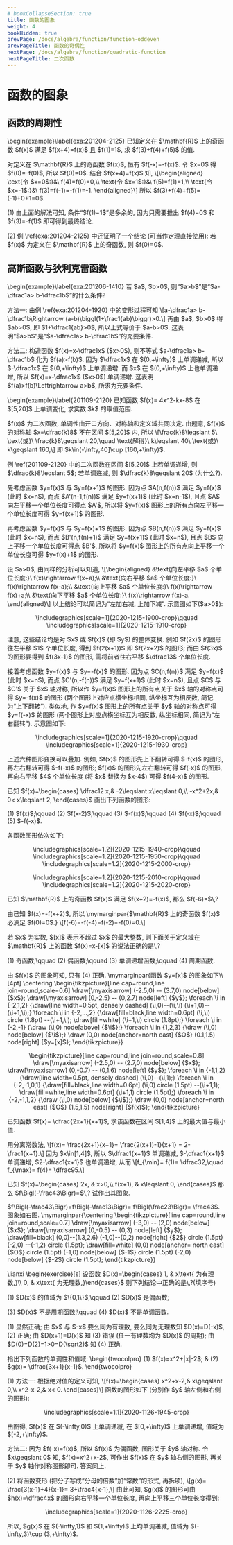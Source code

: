 ```yaml
---
# bookCollapseSection: true
title: 函数的图象
weight: 4
bookHidden: true
prevPage: /docs/algebra/function/function-oddeven
prevPageTitle: 函数的奇偶性
nextPage: /docs/algebra/function/quadratic-function
nextPageTitle: 二次函数
---
```


# 函数的图象

## 函数的周期性

<p>\begin{example}\label{exa:201204-2125}
    已知定义在 $\mathbf{R}$ 上的奇函数 $f(x)$ 满足 $f(x+4)=f(x)$ 且 $f(1)=1$, 求 $f(3)+f(4)+f(5)$ 的值.
</p>
</myexample>
<mysolution>
    <p>对定义在 $\mathbf{R}$ 上的奇函数 $f(x)$, 恒有 $f(-x)=-f(x)$. 令 $x=0$ 得 $f(0)=-f(0)$, 所以 $f(0)=0$. 结合 $f(x+4)=f(x)$ 知,
    \[\begin{aligned}
        \text{令 $x=0$:}&\ f(4)=f(0)=0,\\
        \text{令 $x=1$:}&\ f(5)=f(1)=1,\\
        \text{令 $x=-1$:}&\ f(3)=f(-1)=-f(1)=-1.
    \end{aligned}\]
    所以 $f(3)+f(4)+f(5)= (-1)+0+1=0$.
</p>
</mysolution>
</p>
<p><myremark>
    <p>(1) 由上面的解法可知, 条件“$f(1)=1$”是多余的, 因为只需要推出 $f(4)=0$ 和 $f(3)=-f(1)$ 即可得到最终结论.
</p>
<p>(2) 例 \ref{exa:201204-2125} 中还证明了一个结论 (可当作定理直接使用): 若 $f(x)$ 为定义在 $\mathbf{R}$ 上的奇函数, 则 $f(0)=0$.
</p>
</myremark>


## 高斯函数与狄利克雷函数

<p>\begin{example}\label{exa:201206-1410}
    若 $a$, $b>0$, 则“$a>b$”是“$a-\dfrac1a> b-\dfrac1b$”的什么条件?
</p>
</myexample>
<mysolution>
    <p>方法一: 由例 \ref{exa:201204-1920} 中的变形过程可知
    \[a-\dfrac1a> b-\dfrac1b\Rightarrow
        (a-b)\biggl(1+\frac1{ab}\biggr)>0.\]
    再由 $a$, $b>0$ 得 $ab>0$, 即 $1+\dfrac1{ab}>0$, 所以上式等价于 $a-b>0$. 这表明“$a>b$”是“$a-\dfrac1a> b-\dfrac1b$”的充要条件.
</p>
<p>方法二: 构造函数 $f(x)=x-\dfrac1x$ ($x>0$), 则不等式 $a-\dfrac1a> b-\dfrac1b$ 化为 $f(a)>f(b)$. 因为 $\dfrac1x$ 在 $(0,+\infty)$ 上单调递减, 所以 $-\dfrac1x$ 在 $(0,+\infty)$ 上单调递增. 而 $x$ 在 $(0,+\infty)$ 上也单调递增, 所以 $f(x)=x-\dfrac1x$ ($x>0$) 单调递增. 这表明 $f(a)>f(b)\Leftrightarrow a>b$, 所求为充要条件.
</p>
</mysolution>

<p>\begin{example}\label{201109-2120}
    已知函数 $f(x)= 4x^2-kx-8$ 在 $[5,20]$ 上单调变化, 求实数 $k$ 的取值范围.
</p>
</myexample>
<mysolution>
    <p>$f(x)$ 为二次函数, 单调性由开口方向、对称轴和定义域共同决定. 由题意, $f(x)$ 的对称轴 $x=\dfrac{k}8$ 不在区间 $[5,20]$ 内, 所以
    \[\frac{k}8\leqslant 5\ \text{或}\ \frac{k}8\geqslant 20,\quad
        \text{解得}\ k\leqslant 40\ \text{或}\ k\geqslant 160,\]
    即 $k\in(-\infty,40]\cup [160,+\infty)$.
</p>
</mysolution>
<myremark>
    <p>例 \ref{201109-2120} 中的二次函数在区间 $[5,20]$ 上若单调递增, 则 $\dfrac{k}8\leqslant 5$; 若单调递减, 则 $\dfrac{k}8\geqslant 20$ (为什么?).
</p>
</myremark>

<p>先考虑函数 $y=f(x)$ 与 $y=f(x+1)$ 的图形. 因为点 $A(n,f(n))$ 满足 $y=f(x)$ (此时 $x=n$), 而点 $A'(n-1,f(n))$ 满足 $y=f(x+1)$ (此时 $x=n-1$), 且点 $A$ 向左平移一个单位长度可得点 $A'$, 所以将 $y=f(x)$ 图形上的所有点向左平移一个单位长度可得 $y=f(x+1)$ 的图形.
</p>
<p>再考虑函数 $y=f(x)$ 与 $y=f(x)+1$ 的图形. 因为点 $B(n,f(n))$ 满足 $y=f(x)$ (此时 $x=n$), 而点 $B'(n,f(n)+1)$ 满足 $y=f(x+1)$ (此时 $x=n$), 且点 $B$ 向上平移一个单位长度可得点 $B'$, 所以将 $y=f(x)$ 图形上的所有点向上平移一个单位长度可得 $y=f(x)+1$ 的图形.
</p>
<p>设 $a>0$, 由同样的分析可以知道, 
\[\begin{aligned}
    &\text{向左平移 $a$ 个单位长度:}\ f(x)\rightarrow f(x+a);\\
    &\text{向右平移 $a$ 个单位长度:}\ f(x)\rightarrow f(x-a);\\
    &\text{向上平移 $a$ 个单位长度:}\ f(x)\rightarrow f(x)+a;\\
    &\text{向下平移 $a$ 个单位长度:}\ f(x)\rightarrow f(x)-a.
\end{aligned}\]
以上结论可以简记为“左加右减, 上加下减”. 示意图如下($a>0$):
</p>
<p><center>
        \includegraphics[scale=1]{2020-1215-1900-crop}\qquad
        \includegraphics[scale=1]{2020-1215-1910-crop}
    </center>
</p>
<p>注意, 这些结论均是对 $x$ 或 $f(x)$ (即 $y$) 的整体变换. 例如 $f(2x)$ 的图形往左平移 $1$ 个单位长度, 得到 $f(2(x+1))$ 即 $f(2x+2)$ 的图形; 而由 $f(3x)$ 的图形要得到 $f(3x-1)$ 的图形, 需将前者往右平移 $\dfrac13$ 个单位长度.
</p>
<p>接着考虑函数 $y=f(x)$ 与 $y=-f(x)$ 的图形. 因为点 $C(n,f(n))$ 满足 $y=f(x)$ (此时 $x=n$), 而点 $C'(n,-f(n))$ 满足 $y=f(x+1)$ (此时 $x=n$), 且点 $C$ 与 $C'$ 关于 $x$ 轴对称, 所以作 $y=f(x)$ 图形上的所有点关于 $x$ 轴的对称点可得 $y=-f(x)$ 的图形 (两个图形上对应点横坐标相同, 纵坐标互为相反数, 简记为“上下翻转”). 类似地, 作 $y=f(x)$ 图形上的所有点关于 $y$ 轴的对称点可得 $y=f(-x)$ 的图形 (两个图形上对应点横坐标互为相反数, 纵坐标相同, 简记为“左右翻转”). 示意图如下:
</p>
<p><center>
        \includegraphics[scale=1]{2020-1215-1920-crop}\qquad
        \includegraphics[scale=1]{2020-1215-1930-crop}
    </center>
</p>
<p>上述六种图形变换可以叠加. 例如, $f(x)$ 的图形先上下翻转可得 $-f(x)$ 的图形, 再左右翻转可得 $-f(-x)$ 的图形; $f(x)$ 的图形先左右翻转可得 $f(-x)$ 的图形, 再向右平移 $4$ 个单位长度 (将 $x$ 替换为 $x-4$) 可得 $f(4-x)$ 的图形.
</p>
<p><myexample>
<p>已知 $f(x)=\begin{cases}
        \dfrac12 x,& -2\leqslant x\leqslant 0,\\
        -x^2+2x,& 0< x\leqslant 2,
    \end{cases}$ 画出下列函数的图形:
</p>
<p>(1) $f(x)$;\qquad (2) $f(x-2)$;\qquad (3) $-f(x)$;\qquad 
    (4) $f(-x)$;\qquad (5) $-f(-x)$.
</p>
</myexample>
<mysolution>
    <p>各函数图形依次如下:
</p>
<p><center>
        \includegraphics[scale=1.2]{2020-1215-1940-crop}\qquad
        \includegraphics[scale=1.2]{2020-1215-1950-crop}\qquad
        \includegraphics[scale=1.2]{2020-1215-2000-crop}
    </center>
</p>
<p><center>
        \includegraphics[scale=1.2]{2020-1215-2010-crop}\qquad
        \includegraphics[scale=1.2]{2020-1215-2020-crop}
    </center>
</p>
</mysolution>

<myexercise>
    <p>已知 $\mathbf{R}$ 上的奇函数 $f(x)$ 满足 $f(x+2)=-f(x)$,
    那么 $f(-6)=$\,?
  </p>
</myexercise>
</p>
<p><mysolution>
    <p>    由已知 $f(x)=-f(x+2)$, 所以 
    \mymarginpar{$\mathbf{R}$ 上的奇函数 $f(x)$ 必满足 $f(0)=0$.}
    \[f(-6)=-f(-4)=f(-2)=-f(0)=0.\]
  </p>
</mysolution>

<myexample>
<p>若 $x$ 为实数, $[x]$ 表示不超过 $x$ 的最大整数, 
    则下面关于定义域在 $\mathbf{R}$ 上的函数 $f(x)=x-[x]$ 的说法正确的是\,?
</p>
<p>(1) 奇函数;\qquad (2) 偶函数;\qquad 
    (3) 单调递增函数;\qquad (4) 周期函数.
  </p>
</myexample>
</p>
<p><mysolution>
    <p>    由 $f(x)$ 的图象可知, 只有 (4) 正确.
    \mymarginpar{函数 $y=[x]$ 的图象如下\\[4pt]
      \centering
      \begin{tikzpicture}[line cap=round,line join=round,scale=0.6]
        \draw[\myaxisarrow] (-2.5,0) -- (3.7,0) node[below] {$x$};
        \draw[\myaxisarrow] (0,-2.5) -- (0,2.7) node[left] {$y$};
        \foreach \i in {-2,1,2}
          {\draw[line width=0.5pt, densely dashed] (\i,0)--(\i,\i) (\i+1,0)--(\i+1,\i);}
        \foreach \i in {-2,...,2}
          {\draw[fill=black,line width=0.6pt] (\i,\i) circle (1.8pt) --(\i+1,\i);
           \draw[fill=white] (\i+1,\i) circle (1.8pt);}
        \foreach \i in {-2,-1}
          {\draw (\i,0) node[above] {$\i$};}
        \foreach \i in {1,2,3}
          {\draw (\i,0) node[below] {$\i$};}
        \draw (0,0) node[anchor=north east] {$O$} (0.1,1.5) node[right] {$y=[x]$};
      \end{tikzpicture}}
    <center>
    \begin{tikzpicture}[line cap=round,line join=round,scale=0.8]
      \draw[\myaxisarrow] (-2.5,0) -- (2.7,0) node[below] {$x$};
      \draw[\myaxisarrow] (0,-0.7) -- (0,1.6) node[left] {$y$};
      \foreach \i in {-1,1,2}
        {\draw[line width=0.5pt, densely dashed] (\i,0)--(\i,1);}
      \foreach \i in {-2,-1,0,1}
        {\draw[fill=black,line width=0.6pt] (\i,0) circle (1.5pt) --(\i+1,1);
         \draw[fill=white,line width=0.6pt] (\i+1,1) circle (1.5pt);}
      \foreach \i in {-2,-1,1,2}
        {\draw (\i,0) node[below] {$\i$};}
      \draw (0,0) node[anchor=north east] {$O$} (1.5,1.5) node[right] {$f(x)$};
    \end{tikzpicture}
    </center>
  </p>
</mysolution>

<myexample>
<p>已知函数 $f(x)= \dfrac{2x+1}{x+1}$, 求该函数在区间 $[1,4]$ 上的最大值与最小值.
</p>
</myexample>
<mysolution>
    <p>用分离常数法, 
    \[f(x)= \frac{2x+1}{x+1}= \frac{2(x+1)-1}{x+1}
        = 2-\frac1{x+1}.\]
    因为 $x\in[1,4]$, 所以 $\dfrac1{x+1}$ 单调递减, $-\dfrac1{x+1}$ 单调递增, $2-\dfrac1{x+1}$ 也单调递增, 从而 
    \[f_{\min}= f(1)= \dfrac32,\quad f_{\max}= f(4)= \dfrac95.\]
</p>
</mysolution>

<myexample>
<p>已知 $f(x)=\begin{cases}
      2x, & x>0,\\
      f(x+1), & x\leqslant 0,
    \end{cases}$ 那么 $f\Bigl(-\frac43\Bigr)=$\,? 试作出其图象.
  </p>
</myexample>
</p>
<p><mysolution>
    <p>    $f\Bigl(-\frac43\Bigr)=f\Bigl(-\frac13\Bigr)= f\Bigl(\frac23\Bigr)= \frac43$. 图象如右图.
    \mymarginpar{\centering
      \begin{tikzpicture}[line cap=round,line join=round,scale=0.7]
        \draw[\myaxisarrow] (-3,0) -- (2,0) node[below] {$x$};
        \draw[\myaxisarrow] (0,-0.5) -- (0,3) node[left] {$y$};
        \draw[fill=black] (0,0)--(1.3,2.6) 
          (-1,0)--(0,2) node[right] {$2$} circle (1.5pt) (-2,0)
          --(-1,2) circle (1.5pt);
        \draw[fill=white] (0,0) node[anchor= north east] {$O$} circle (1.5pt) (-1,0) node[below] {$-1$} circle (1.5pt) 
          (-2,0) node[below] {$-2$}  circle (1.5pt);
      \end{tikzpicture}}
  </p>
</mysolution>


<p>\lianxi
  \begin{exercise}[s]
    设函数 $D(x)=\begin{cases}
      1, & x\text{ 为有理数,}\\
      0, & x\text{ 为无理数,}\end{cases}$
    则下列结论中正确的是\,?(填序号)
</p>
<p>(1) $D(x)$ 的值域为 $\{0,1\}$;\qquad
    (2) $D(x)$ 是偶函数;
</p>
<p>(3) $D(x)$ 不是周期函数;\qquad
    (4) $D(x)$ 不是单调函数.
  </p>
</myexercise>
</p>
<p><mysolution>
    <p>    (1) 显然正确; 由 $x$ 与 $-x$ 要么同为有理数, 要么同为无理数知 $D(x)=D(-x)$, (2) 正确; 由 $D(x+1)=D(x)$ 知 (3) 错误 (任一有理数均为 $D(x)$ 的周期); 由 $D(0)=D(2)=1>0=D(\sqrt2)$ 知 (4) 正确.
  </p>
</mysolution>

<myexample>
<p>指出下列函数的单调性和值域:
    \begin{twocolpro}
    (1) $f(x)=x^2+|x|-2$; & (2) $g(x)= \dfrac{3x+1}{x-1}$.
    \end{twocolpro}
</p>
</myexample>
<mysolution>
    <p>(1) 方法一: 根据绝对值的定义可知,
    \[f(x)=\begin{cases}
        x^2+x-2,& x\geqslant 0,\\
        x^2-x-2,& x< 0.
        \end{cases}\]
    函数的图形如下 (分别作 $y$ 轴左侧和右侧的图形):
</p>
<p><center>
        \includegraphics[scale=1.1]{2020-1126-1945-crop}
    </center>
</p>
<p>由图得, $f(x)$ 在 $(-\infty,0)$ 上单调递减, 在 $[0,+\infty)$ 上单调递增, 值域为 $[-2,+\infty)$.
</p>
<p>方法二: 因为 $f(-x)=f(x)$, 所以 $f(x)$ 为偶函数, 图形关于 $y$ 轴对称. 令 $x\geqslant 0$ 知, $f(x)=x^2+x-2$, 可作出 $f(x)$ 在 $y$ 轴右侧的图形, 再关于 $y$ 轴作对称图形即可. 答案同上. 
</p>
<p>(2) 将函数变形 (把分子写成“分母的倍数”加“常数”的形式, 再拆项),
    \[g(x)= \frac{3(x-1)+4}{x-1}= 3+\frac4{x-1},\]
    由此可知, $g(x)$ 的图形可由 $h(x)=\dfrac4x$ 的图形向右平移一个单位长度, 再向上平移三个单位长度得到:
</p>
<p><center>
        \includegraphics[scale=1]{2020-1126-2225-crop}
    </center>
</p>
<p>所以, $g(x)$ 在 $(-\infty,1)$ 和 $(1,+\infty)$ 上均单调递减, 值域为 $(-\infty,3)\cup (3,+\infty)$.
</p>
</mysolution>